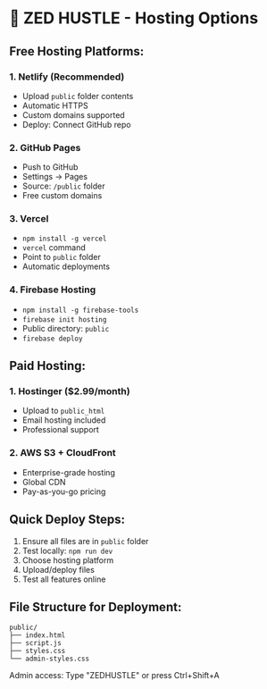 # 🚀 ZED HUSTLE - Hosting Options

## Free Hosting Platforms:

### 1. Netlify (Recommended)
- Upload `public` folder contents
- Automatic HTTPS
- Custom domains supported
- Deploy: Connect GitHub repo

### 2. GitHub Pages
- Push to GitHub
- Settings → Pages
- Source: `/public` folder
- Free custom domains

### 3. Vercel
- `npm install -g vercel`
- `vercel` command
- Point to `public` folder
- Automatic deployments

### 4. Firebase Hosting
- `npm install -g firebase-tools`
- `firebase init hosting`
- Public directory: `public`
- `firebase deploy`

## Paid Hosting:

### 1. Hostinger ($2.99/month)
- Upload to `public_html`
- Email hosting included
- Professional support

### 2. AWS S3 + CloudFront
- Enterprise-grade hosting
- Global CDN
- Pay-as-you-go pricing

## Quick Deploy Steps:
1. Ensure all files are in `public` folder
2. Test locally: `npm run dev`
3. Choose hosting platform
4. Upload/deploy files
5. Test all features online

## File Structure for Deployment:
```
public/
├── index.html
├── script.js
├── styles.css
└── admin-styles.css
```

Admin access: Type "ZEDHUSTLE" or press Ctrl+Shift+A
